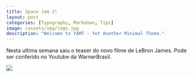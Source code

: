 ```yaml
---
title: Space Jam 2!
layout: post
categories: [Typography, Markdown, Tips]
image: /assets/img/logo.jpg
description: "Welcome to YAMT - Yet Another Minimal Theme."
---
```


Nesta ultima semana saiu o teaser do novo filme de LeBron James. Pode ser conferido no Youtube da WarnerBrasil.


![](https://www.youtube.com/watch?v=4ake9I0-6vA&t=5s) 